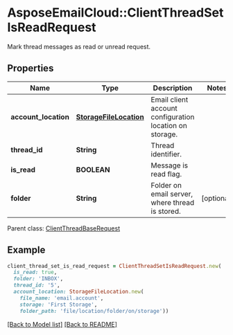 # AsposeEmailCloud::ClientThreadSetIsReadRequest

Mark thread messages as read or unread request.             

## Properties
Name | Type | Description | Notes
---- | ---- | ----------- | -----
**account_location** |[**StorageFileLocation**](StorageFileLocation.md) | Email client account configuration location on storage.              | 
**thread_id** |**String** | Thread identifier.              | 
**is_read** |**BOOLEAN** | Message is read flag.              | 
**folder** |**String** | Folder on email server, where thread is stored.              | [optional] 

Parent class: [ClientThreadBaseRequest](ClientThreadBaseRequest.md)


## Example
```ruby
client_thread_set_is_read_request = ClientThreadSetIsReadRequest.new(
  is_read: true,
  folder: 'INBOX',
  thread_id: '5',
  account_location: StorageFileLocation.new(
    file_name: 'email.account',
    storage: 'First Storage',
    folder_path: 'file/location/folder/on/storage'))
```


[[Back to Model list]](Models.md) [[Back to README]](README.md)
